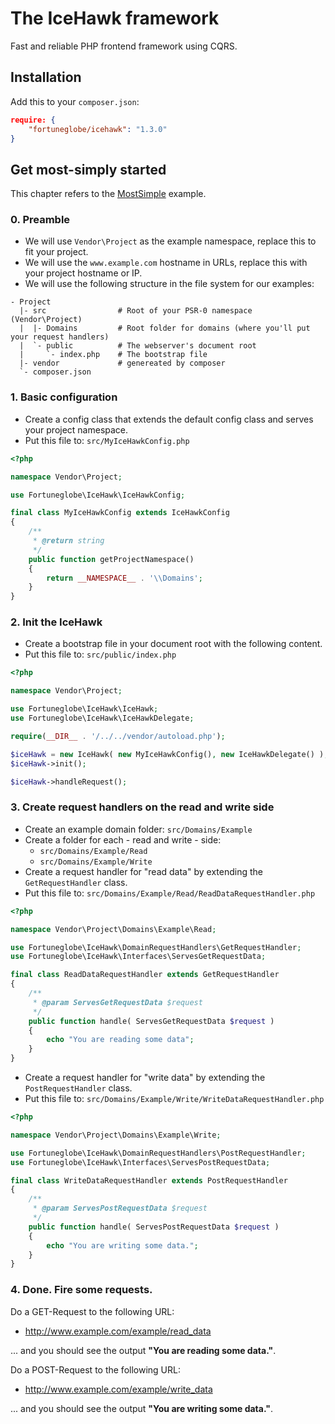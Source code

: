 # The IceHawk framework

Fast and reliable PHP frontend framework using CQRS.

## Installation

Add this to your `composer.json`:

```json
require: {
    "fortuneglobe/icehawk": "1.3.0"
}
```

## Get most-simply started

This chapter refers to the [MostSimple](./MostSimple) example.

### 0. Preamble

 * We will use `Vendor\Project` as the example namespace, replace this to fit your project.
 * We will use the `www.example.com` hostname in URLs, replace this with your project hostname or IP.
 * We will use the following structure in the file system for our examples:
 
```
- Project
  |- src				# Root of your PSR-0 namespace (Vendor\Project)
  |  |- Domains			# Root folder for domains (where you'll put your request handlers)
  |  `- public			# The webserver's document root
  |     `- index.php	# The bootstrap file
  |- vendor				# genereated by composer
  `- composer.json
```
	
### 1. Basic configuration

* Create a config class that extends the default config class and serves your project namespace.
* Put this file to: `src/MyIceHawkConfig.php`

```php
<?php

namespace Vendor\Project;

use Fortuneglobe\IceHawk\IceHawkConfig;

final class MyIceHawkConfig extends IceHawkConfig
{
	/**
	 * @return string
	 */
	public function getProjectNamespace()
	{
		return __NAMESPACE__ . '\\Domains';
	}
}
```

### 2. Init the IceHawk

* Create a bootstrap file in your document root with the following content.
* Put this file to: `src/public/index.php`
 
```php
<?php

namespace Vendor\Project;

use Fortuneglobe\IceHawk\IceHawk;
use Fortuneglobe\IceHawk\IceHawkDelegate;

require(__DIR__ . '/../../vendor/autoload.php');

$iceHawk = new IceHawk( new MyIceHawkConfig(), new IceHawkDelegate() );
$iceHawk->init();

$iceHawk->handleRequest();
```

### 3. Create request handlers on the read and write side

 * Create an example domain folder: `src/Domains/Example`
 * Create a folder for each - read and write - side: 
   * `src/Domains/Example/Read` 
   * `src/Domains/Example/Write` 
 * Create a request handler for "read data" by extending the `GetRequestHandler` class.
 * Put this file to: `src/Domains/Example/Read/ReadDataRequestHandler.php`
 
```php
<?php

namespace Vendor\Project\Domains\Example\Read;

use Fortuneglobe\IceHawk\DomainRequestHandlers\GetRequestHandler;
use Fortuneglobe\IceHawk\Interfaces\ServesGetRequestData;

final class ReadDataRequestHandler extends GetRequestHandler
{
	/**
	 * @param ServesGetRequestData $request
	 */
	public function handle( ServesGetRequestData $request )
	{
		echo "You are reading some data";
	}
}
```

 * Create a request handler for "write data" by extending the `PostRequestHandler` class.
 * Put this file to: `src/Domains/Example/Write/WriteDataRequestHandler.php`
 
```php
<?php

namespace Vendor\Project\Domains\Example\Write;

use Fortuneglobe\IceHawk\DomainRequestHandlers\PostRequestHandler;
use Fortuneglobe\IceHawk\Interfaces\ServesPostRequestData;

final class WriteDataRequestHandler extends PostRequestHandler
{
	/**
	 * @param ServesPostRequestData $request
	 */
	public function handle( ServesPostRequestData $request )
	{
		echo "You are writing some data.";
	}
}
```

### 4. Done. Fire some requests.
 
Do a GET-Request to the following URL:

 * http://www.example.com/example/read_data
 
... and you should see the output **"You are reading some data."**.

Do a POST-Request to the following URL:

 * http://www.example.com/example/write_data
 
... and you should see the output **"You are writing some data."**.

